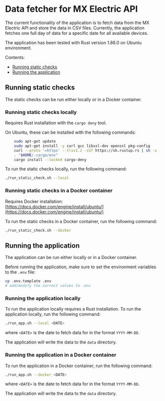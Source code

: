 # Data fetcher for MX Electric API

The current functionality of the application is to fetch data from the MX Electric API and store the data in CSV files.
Currently, the application fetches one full day of data for a specific date for all available devices.

The application has been tested with Rust version 1.86.0 on Ubuntu environment.

Contents:

- [Running static checks](#running-static-checks)
- [Running the application](#running-the-application)

## Running static checks

The static checks can be run either locally or in a Docker container.

### Running static checks locally

Requires Rust installation with the `cargo deny` tool.

On Ubuntu, these can be installed with the following commands:

```bash
    sudo apt-get update
    sudo apt-get install -y curl gcc libssl-dev openssl pkg-config
    curl --proto '=https' --tlsv1.2 -sSf https://sh.rustup.rs | sh -s -- -y
    . "$HOME/.cargo/env"
    cargo install --locked cargo-deny
```

To run the static checks locally, run the following command:

```bash
./run_static_check.sh --local
```

### Running static checks in a Docker container

Requires Docker installation: [https://docs.docker.com/engine/install/ubuntu/](https://docs.docker.com/engine/install/ubuntu/)

To run the static checks in a Docker container, run the following command:

```bash
./run_static_check.sh --docker
```

## Running the application

The application can be run either locally or in a Docker container.

Before running the application, make sure to set the environment variables to the `.env` file:

```bash
cp .env.template .env
# add/modify the correct values to .env
```

### Running the application locally

To run the application locally requires a Rust installation. To run the application locally, run the following command:

```bash
./run_app.sh --local <DATE>
```

where `<DATE>` is the date to fetch data for in the format `YYYY-MM-DD`.

The application will write the data to the `data` directory.

### Running the application in a Docker container

To run the application in a Docker container, run the following command:

```bash
./run_app.sh --docker <DATE>
```

where `<DATE>` is the date to fetch data for in the format `YYYY-MM-DD`.

The application will write the data to the `data` directory.
